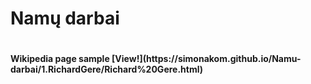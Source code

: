 <h1>Namų darbai<h1>

<h4>Wikipedia page sample [View!](https://simonakom.github.io/Namu-darbai/1.RichardGere/Richard%20Gere.html)<h4>